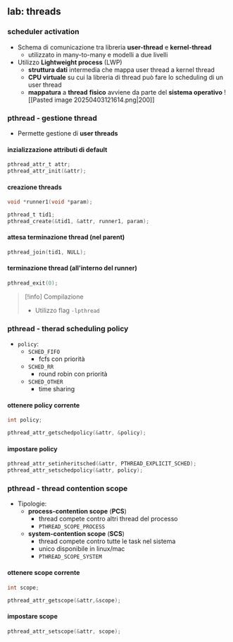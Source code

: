 ## lab: threads
### scheduler activation
- Schema di comunicazione tra libreria **user-thread** e **kernel-thread**
	- utilizzato in many-to-many e modelli a due livelli
- Utilizzo **Lightweight process** (LWP)
	- **struttura dati** intermedia che mappa user thread a kernel thread
	- **CPU virtuale** su cui la libreria di thread può fare lo scheduling di un user thread
	- **mappatura** a **thread** **fisico** avviene da parte del **sistema operativo**
![[Pasted image 20250403121614.png|200]]

### pthread - gestione thread
- Permette gestione di **user threads**
#### inzializzazione attributi di default
```c
pthread_attr_t attr;
pthread_attr_init(&attr);
```
#### creazione threads
```c
void *runner1(void *param);

pthread_t tid1; 
pthread_create(&tid1, &attr, runner1, param);
```
#### attesa terminazione thread (nel parent)
```c
pthread_join(tid1, NULL);
```
#### terminazione thread (all'interno del runner)
```c
pthread_exit(0);
```

>[!info] Compilazione
>- Utilizzo flag ```-lpthread```

### pthread - therad scheduling policy
- ```policy```: 
	- ```SCHED_FIFO```
		- fcfs con priorità
	- ```SCHED_RR```
		- round robin con priorità
	- ```SCHED_OTHER```
		- time sharing
#### ottenere policy corrente
```c
int policy;

pthread_attr_getschedpolicy(&attr, &policy);
```
#### impostare policy
```c
pthread_attr_setinheritsched(&attr, PTHREAD_EXPLICIT_SCHED); 
pthread_attr_setschedpolicy(&attr, policy);
```
### pthread - thread contention scope
- Tipologie:
	- **process-contention scope** (**PCS**)
		- thread compete contro altri thread del processo
		- ```PTHREAD_SCOPE_PROCESS```
	- **system-contention scope** (**SCS**)
		- thread compete contro tutte le task nel sistema
		- unico disponibile in linux/mac
		- ```PTHREAD_SCOPE_SYSTEM```
#### ottenere scope corrente
```c
int scope;

pthread_attr_getscope(&attr,&scope);
```
#### impostare scope
```c
pthread_attr_setscope(&attr, scope);
```